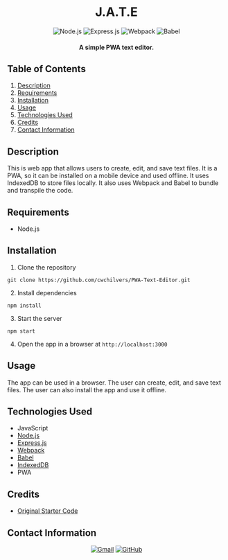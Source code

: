 <h1 align="center">
  J.A.T.E
</h1>

<p align="center">
    <img src="https://img.shields.io/badge/Node.js-339933.svg?style=for-the-badge&logo=nodedotjs&logoColor=white" alt="Node.js">
    <img src="https://img.shields.io/badge/Express-000?logo=express&logoColor=fff&style=for-the-badge" alt="Express.js">
    <img src="https://img.shields.io/badge/Webpack-8DD6F9.svg?style=for-the-badge&logo=Webpack&logoColor=black" alt="Webpack">
    <img src="https://img.shields.io/badge/Babel-F9DC3E.svg?style=for-the-badge&logo=Babel&logoColor=black" alt="Babel">
</p>

<h4 align="center">A simple PWA text editor.</h4>

## Table of Contents
1. [Description](#description)
2. [Requirements](#requirements)
3. [Installation](#installation)
4. [Usage](#usage)
5. [Technologies Used](#technologies-used)
6. [Credits](#credits)
7. [Contact Information](#contact-information)

## Description
This is web app that allows users to create, edit, and save text files. It is a PWA, so it can be installed on a mobile device and used offline. It uses IndexedDB to store files locally. It also uses Webpack and Babel to bundle and transpile the code. 

## Requirements
* Node.js

## Installation
1. Clone the repository
```
git clone https://github.com/cwchilvers/PWA-Text-Editor.git
```
2. Install dependencies
```
npm install
```
3. Start the server
```
npm start
```
4. Open the app in a browser at `http://localhost:3000`

## Usage
The app can be used in a browser. The user can create, edit, and save text files. The user can also install the app and use it offline.

## Technologies Used
* JavaScript
* [Node.js](https://nodejs.org/)
* [Express.js](https://expressjs.com/)
* [Webpack](https://webpack.js.org/)
* [Babel](https://babeljs.io/)
* [IndexedDB](https://developer.mozilla.org/en-US/docs/Web/API/IndexedDB_API)
* PWA

## Credits
* [Original Starter Code](https://github.com/coding-boot-camp/cautious-meme.git)

## Contact Information
<p align="center">
    <a href="mailto:cwchilvers@gmail.com"><img src="https://img.shields.io/badge/Gmail-D14836?style=for-the-badge&logo=gmail&logoColor=white" alt="Gmail"></a>
    <a href="https://github.com/cwchilvers"><img src="https://img.shields.io/badge/GitHub-181717.svg?style=for-the-badge&logo=GitHub&logoColor=white" alt="GitHub"></a>
</p>
